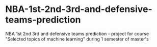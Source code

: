 # NBA-1st-2nd-3rd-and-defensive-teams-prediction
NBA 1st 2nd 3rd and defensive teams prediction - project for course "Selected topics of machine learning" during 1 semester of master's
